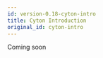 ```yaml
---
id: version-0.18-cyton-intro
title: Cyton Introduction
original_id: cyton-intro
---
```


Coming soon